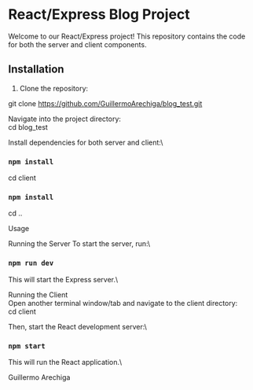 # React/Express Blog Project

Welcome to our React/Express project! This repository contains the code for both the server and client components.

## Installation

1. Clone the repository:

git clone https://github.com/GuillermoArechiga/blog_test.git

Navigate into the project directory:\
cd blog_test

Install dependencies for both server and client:\
### `npm install`
cd client
### `npm install`
cd ..

Usage

Running the Server
To start the server, run:\
### `npm run dev`
This will start the Express server.\

Running the Client\
Open another terminal window/tab and navigate to the client directory:\
cd client

Then, start the React development server:\
### `npm start`

This will run the React application.\

Guillermo Arechiga
